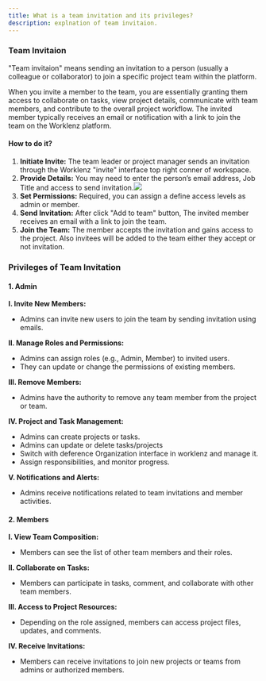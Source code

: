 ```yaml
---
title: What is a team invitation and its privileges?
description: explnation of team invitaion.
---
```


### Team Invitaion

"Team invitaion" means sending an invitation to a person (usually a colleague or collaborator) to join a specific project team within the platform.

When you invite a member to the team, you are essentially granting them access to collaborate on tasks, view project details, communicate with team members, and contribute to the overall project workflow. The invited member typically receives an email or notification with a link to join the team on the Worklenz platform.

#### How to do it?

1. **Initiate Invite:** The team leader or project manager sends an invitation through the Worklenz "invite" interface top right conner of workspace.
2. **Provide Details:** You may need to enter the person’s email address, Job Title and access to send invitation.<img src="/invite_to_team.png" >
3. **Set Permissions:** Required, you can assign a define access levels as admin or member.
4. **Send Invitation:** After click "Add to team" button, The invited member receives an email with a link to join the team.
5. **Join the Team:** The member accepts the invitation and gains access to the project. Also invitees will be added to the team either they accept or not invitation.

### Privileges of Team Invitation

#### 1. Admin

**I. Invite New Members:**

- Admins can invite new users to join the team by sending invitation using emails.

**II. Manage Roles and Permissions:**

- Admins can assign roles (e.g., Admin, Member) to invited users.
- They can update or change the permissions of existing members.

**III. Remove Members:**

- Admins have the authority to remove any team member from the project or team.

**IV. Project and Task Management:**

- Admins can create projects or tasks.
- Admins can update or delete tasks/projects
- Switch with deference Organization interface in worklenz and manage it.
- Assign responsibilities, and monitor progress.

**V. Notifications and Alerts:**

- Admins receive notifications related to team invitations and member activities.

#### 2. Members

**I. View Team Composition:**

- Members can see the list of other team members and their roles.

**II. Collaborate on Tasks:**

- Members can participate in tasks, comment, and collaborate with other team members.

**III. Access to Project Resources:**

- Depending on the role assigned, members can access project files, updates, and comments.

**IV. Receive Invitations:**

- Members can receive invitations to join new projects or teams from admins or authorized members.
